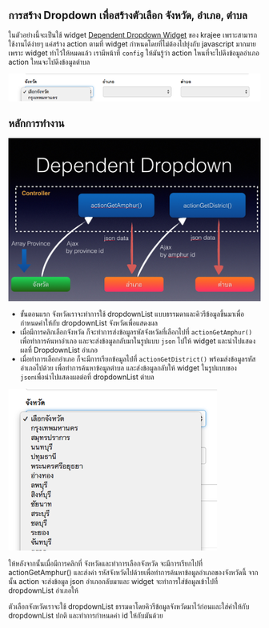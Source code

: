 การสร้าง Dropdown เพื่อสร้างตัวเลือก จังหวัด, อำเภอ, ตำบล
---------------------------
ในตัวอย่างนี้จะเป็นใช้ widget [Dependent Dropdown Widget](http://demos.krajee.com/widgets#depdrop) ของ krajee เพราะสามารถใช้งานได้ง่ายๆ แค่สร้าง action ตามที่ widget กำหนดโดยที่ไม่ต้องไปยุ่งกับ javascript มากมายเพราะ widget ทำไว้ให้หมดแล้ว เรามีหน้าที่ `config` ให้มันรู้ว่า action ใหนที่จะไปดึงข้อมูลอำเภอ action ใหนจะไปดึงข้อมูลตำบล

![dependent](/images/depdrop.png)

## หลักการทำงาน
![deropdown](/images/dropdown-flow.png)


- ขั้นตอนแรก จังหวัดเราจะทำการใช้ dropdownList แบบธรรมดาและคิวรีข้อมูลขึ้นมาเพื่อกำหนดค่าให้กับ dropdownList จังหวัดเพื่อแสดงผล
- เมื่อมีการคลิกเลือกจังหวัด ก็จะทำการส่งข้อมูลรหัสจังหวัดที่เลือกไปที่ `actionGetAmphur()` เพื่อทำการค้นหาอำเภอ และจะส่งข้อมูลกลับมาในรูปแบบ `json` ไปให้ widget และนำไปแสดงผลที่ DropdownList อำเภอ
- เมื่อทำการเลือกอำเภอ ก็จะมีการเรียกข้อมูลไปที่ `actionGetDistrict()` พร้อมส่งข้อมูลรหัสอำเภอไปด้วย เพื่อทำการค้นหาข้อมูลตำบล และส่งข้อมูลกลับให้ widget ในรูปแบบของ `json`เพื่อนำไปแสดงผลต่อที่ dropdownList ตำบล



![deropdown](/images/province.png)

 ให้หลังจากนั้นเมื่อมีการคลิกที่ จังหวัดและทำการเลือกจังหวัด จะมีการเรียกไปที่ actionGetAmphur() และส่งค่า รหัสจังหวัดไปด้วยเพื่อทำการค้นหาข้อมูลอำเภอของจังหวัดนี้ จากนั้น action จะส่งข้อมูล json อำเภอกลับมาและ widget จะทำการใส่ข้อมูลเข้าไปที่ dropdownList อำเภอให้


ตัวเลือกจังหวัดเราจะใช้ dropdownList ธรรมดาโดยคิวรีข้อมูลจังหวัดมาไว้ก่อนและใส่ค่าให้กับ dropdownList ปกติ และทำการกำหนดค่า id ให้กับมันด้วย
